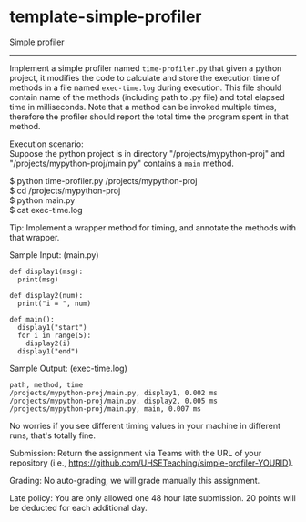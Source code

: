 # template-simple-profiler
Simple profiler

---

Implement a simple profiler named `time-profiler.py` that given a python project, it modifies the code to calculate and store the execution time of methods in a file named `exec-time.log` during execution. This file should contain name of the methods (including path to .py file) and total elapsed time in milliseconds. Note that a method can be invoked multiple times, therefore the profiler should report the total time the program spent in that method.  

Execution scenario:  
Suppose the python project is in directory "/projects/mypython-proj" and "/projects/mypython-proj/main.py" contains a `main` method.  

$ python time-profiler.py /projects/mypython-proj  
$ cd /projects/mypython-proj  
$ python main.py  
$ cat exec-time.log  

Tip: Implement a wrapper method for timing, and annotate the methods with that wrapper.



Sample Input: (main.py)
```
def display1(msg):
  print(msg)

def display2(num):
  print("i = ", num)

def main():
  display1("start")
  for i in range(5):
    display2(i)
  display1("end")
```

Sample Output: (exec-time.log)
```
path, method, time
/projects/mypython-proj/main.py, display1, 0.002 ms
/projects/mypython-proj/main.py, display2, 0.005 ms
/projects/mypython-proj/main.py, main, 0.007 ms
```

No worries if you see different timing values in your machine in different runs, that's totally fine.




Submission: Return the assignment via Teams with the URL of your repository (i.e., https://github.com/UHSETeaching/simple-profiler-YOURID).

Grading: No auto-grading, we will grade manually this assignment.

Late policy: You are only allowed one 48 hour late submission. 20 points will be deducted for each additional day.
